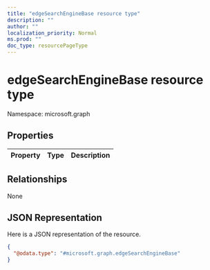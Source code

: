 ```yaml
---
title: "edgeSearchEngineBase resource type"
description: ""
author: ""
localization_priority: Normal
ms.prod: ""
doc_type: resourcePageType
---
```


# edgeSearchEngineBase resource type


Namespace: microsoft.graph



## Properties
|Property|Type|Description|
|:---|:---|:---|

## Relationships
None

## JSON Representation
Here is a JSON representation of the resource.
<!-- {
  "blockType": "resource",
  "@odata.type": "microsoft.graph.edgeSearchEngineBase"
}
-->
``` json
{
  "@odata.type": "#microsoft.graph.edgeSearchEngineBase"
}
```

